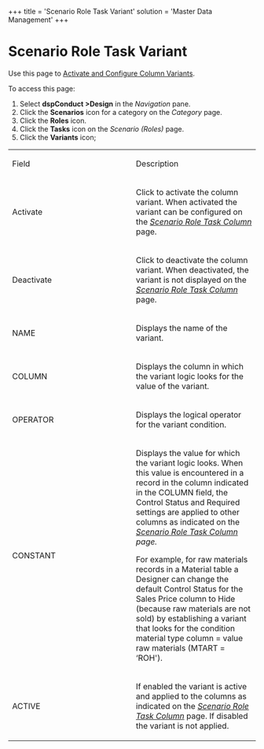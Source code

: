 +++
title = 'Scenario Role Task Variant'
solution = 'Master Data Management'
+++

# Scenario Role Task Variant

<div class="use">

Use this page to [Activate and Configure Column
Variants](../Use_Cases/Activate_Configure_Column_Variants.htm).

</div>

To access this page:

1.  Select <span style="font-weight: bold;">dspConduct
    \></span>**Design** in the *Navigation* pane.
2.  Click the **Scenarios** icon for a category on the *Category* page.
3.  Click the **Roles** icon.
4.  Click the **Tasks** icon on the *Scenario (Roles)* page.
5.  Click the **Variants** icon;

<table>
<colgroup>
<col style="width: 50%" />
<col style="width: 50%" />
</colgroup>
<tbody>
<tr class="odd">
<td><p>Field</p></td>
<td><p>Description</p></td>
</tr>
<tr class="even">
<td><p>Activate</p></td>
<td><p>Click to activate the column variant. When activated the variant can be configured on the <em><a href="Scenario_Role_Task_Column_H.htm">Scenario Role Task Column</a></em> page.</p></td>
</tr>
<tr class="odd">
<td><p>Deactivate</p></td>
<td><p>Click to deactivate the column variant. When deactivated, the variant is not displayed on the <em><a href="Scenario_Role_Task_Column_H.htm">Scenario Role Task Column</a></em> page.</p></td>
</tr>
<tr class="even">
<td><p>NAME</p></td>
<td><p>Displays the name of the variant.</p></td>
</tr>
<tr class="odd">
<td><p>COLUMN</p></td>
<td><p>Displays the column in which the variant logic looks for the value of the variant.</p></td>
</tr>
<tr class="even">
<td><p>OPERATOR</p></td>
<td><p>Displays the logical operator for the variant condition.</p></td>
</tr>
<tr class="odd">
<td><p>CONSTANT</p></td>
<td><p>Displays the value for which the variant logic looks. When this value is encountered in a record in the column indicated in the COLUMN field, the Control Status and Required settings are applied to other columns as indicated on the <em><a href="Scenario_Role_Task_Column_H.htm">Scenario Role Task Column</a> page.</em></p>
<p>For example, for raw materials records in a Material table a Designer can change the default Control Status for the Sales Price column to Hide (because raw materials are not sold) by establishing a variant that looks for the condition material type column = value raw materials (MTART = ‘ROH').</p></td>
</tr>
<tr class="even">
<td><p>ACTIVE</p></td>
<td><p>If enabled the variant is active and applied to the columns as indicated on the <em><a href="Scenario_Role_Task_Column_H.htm">Scenario Role Task Column</a></em> page. If disabled the variant is not applied.</p></td>
</tr>
</tbody>
</table>
